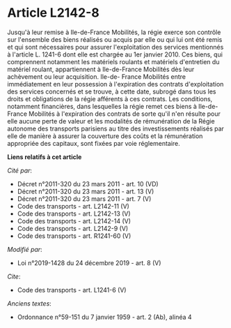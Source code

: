 # Article L2142-8

Jusqu'à leur remise à Ile-de-France Mobilités, la régie exerce son contrôle sur l'ensemble des biens réalisés ou acquis par
elle ou qui lui ont été remis et qui sont nécessaires pour assurer l'exploitation des services mentionnés à l'article L.
1241-6 dont elle est chargée au 1er janvier 2010. Ces biens, qui comprennent notamment les matériels roulants et matériels
d'entretien du matériel roulant, appartiennent à Ile-de-France Mobilités dès leur achèvement ou leur acquisition. Ile-de-
France Mobilités entre immédiatement en leur possession à l'expiration des contrats d'exploitation des services concernés et
se trouve, à cette date, subrogé dans tous les droits et obligations de la régie afférents à ces contrats. Les conditions,
notamment financières, dans lesquelles la régie remet ces biens à Ile-de-France Mobilités à l'expiration des contrats de
sorte qu'il n'en résulte pour elle aucune perte de valeur et les modalités de rémunération de la Régie autonome des
transports parisiens au titre des investissements réalisés par elle de manière à assurer la couverture des coûts et la
rémunération appropriée des capitaux, sont fixées par voie réglementaire.

**Liens relatifs à cet article**

_Cité par_:

  - Décret n°2011-320 du 23 mars 2011 - art. 10 (VD)
  - Décret n°2011-320 du 23 mars 2011 - art. 13 (V)
  - Décret n°2011-320 du 23 mars 2011 - art. 7 (V)
  - Code des transports - art. L2142-11 (V)
  - Code des transports - art. L2142-13 (V)
  - Code des transports - art. L2142-14 (V)
  - Code des transports - art. L2142-9 (V)
  - Code des transports - art. R1241-60 (V)

_Modifié par_:

  - Loi n°2019-1428 du 24 décembre 2019 - art. 8 (V)

_Cite_:

  - Code des transports - art. L1241-6 (V)

_Anciens textes_:

  - Ordonnance n°59-151 du 7 janvier 1959 - art. 2 (Ab), alinéa 4
